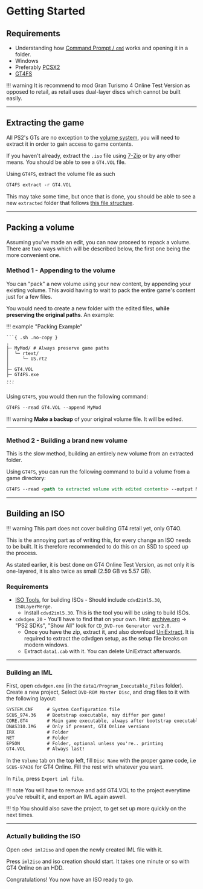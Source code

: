# Getting Started

## Requirements

* Understanding how [Command Prompt / `cmd`](https://www.makeuseof.com/tag/a-beginners-guide-to-the-windows-command-line/) works and opening it in a folder.
* Windows
* Preferably [PCSX2](https://pcsx2.net/)
* [GT4FS](https://github.com/Razer2015/GT4FS)

!!! warning
    It is recommend to mod Gran Turismo 4 Online Test Version as opposed to retail, as retail uses dual-layer discs which cannot be built easily.

---

## Extracting the game

All PS2's GTs are no exception to the [volume system](../concepts/volume.md), you will need to extract it in order to gain access to game contents.

If you haven't already, extract the `.iso` file using [7-Zip](https://www.7-zip.org/) or by any other means. You should be able to see a `GT4.VOL` file.

Using `GT4FS`, extract the volume file as such

``` markdown title="Extracting GT4.VOL"
GT4FS extract -r GT4.VOL
```

This may take some time, but once that is done, you should be able to see a new `extracted` folder that follows [this file structure](file_structure.md).

---

## Packing a volume

Assuming you've made an edit, you can now proceed to repack a volume. There are two ways which will be described below, the first one being the more convenient one.

### Method 1 - Appending to the volume

You can "pack" a new volume using your new content, by appending your existing volume. This avoid having to wait to pack the entire game's content just for a few files.

You would need to create a new folder with the edited files, **while preserving the original paths**. An example:

!!! example "Packing Example"

    ```{ .sh .no-copy }
    .
    ├─ MyMod/ # Always preserve game paths
    │  └─ rtext/
    │     └─ US.rt2
    │
    ├─ GT4.VOL
    ├─ GT4FS.exe
    ...
    ```

Using `GT4FS`, you would then run the following command:

```markdown title="Appending to the Volume"
GT4FS --read GT4.VOL --append MyMod
```

!!! warning
    __Make a backup__ of your original volume file. It will be edited.

---

### Method 2 - Building a brand new volume

This is the slow method, building an entirely new volume from an extracted folder.

Using `GT4FS`, you can run the following command to build a volume from a game directory:

```markdown title="Appending to the Volume"
GT4FS --read <path to extracted volume with edited contents> --output MyNewVolume.VOL
```

---

## Building an ISO

!!! warning
    This part does not cover building GT4 retail yet, only GT4O.

This is the annoying part as of writing this, for every change an ISO needs to be built. It is therefore recommended to do this on an SSD to speed up the process.

As stated earlier, it is best done on GT4 Online Test Version, as not only it is one-layered, it is also twice as small (2.59 GB vs 5.57 GB).

### Requirements

* [ISO Tools](../tools/ISO_Tools.zip), for building ISOs - Should include `cdvd2iml5.30`, `ISOLayerMerge`.
    * Install `cdvd2iml5.30`. This is the tool you will be using to build ISOs.
* `cdvdgen_20` - You'll have to find that on your own. Hint: [archive.org](https://archive.org/) -> "PS2 SDKs", "Show All" look for `CD_DVD-rom Generator ver2.0`.
    * Once you have the zip, extract it, and also download [UniExtract](https://github.com/Bioruebe/UniExtract2). It is required to extract the cdvdgen setup, as the setup file breaks on modern windows.
    * Extract `data1.cab` with it. You can delete UniExtract afterwards.

---

### Building an IML
First, open `cdvdgen.exe` (in the `data1/Program_Executable_Files` folder). Create a new project, Select `DVD-ROM Master Disc`, and drag files to it with the following layout:

```markdown title="File order"
SYSTEM.CNF     # System Configuration file
SCUS_974.36    # Bootstrap executable, may differ per game!
CORE.GT4       # Main game executable, always after bootstrap executable
DNAS310.IMG    # Only if present, GT4 Online versions
IRX            # Folder
NET            # Folder
EPSON          # Folder, optional unless you're.. printing
GT4.VOL        # Always last!
```

In the `Volume` tab on the top left, fill `Disc Name` with the proper game code, i.e `SCUS-97436` for GT4 Online. Fill the rest with whatever you want.

In `File`, press `Export iml file`.

!!! note 
    You will have to remove and add GT4.VOL to the project everytime you've rebuilt it, and export an IML again aswell.

!!! tip 
    You should also save the project, to get set up more quickly on the next times.

---

### Actually building the ISO

Open `cdvd iml2iso` and open the newly created IML file with it. 

Press `iml2iso` and iso creation should start. It takes one minute or so with GT4 Online on an HDD.

Congratulations! You now have an ISO ready to go.